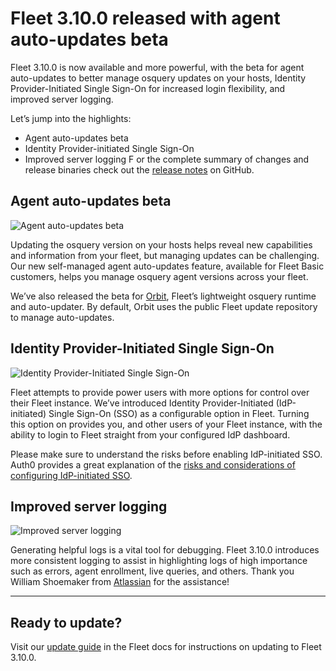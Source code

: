 # Fleet 3.10.0 released with agent auto-updates beta

Fleet 3.10.0 is now available and more powerful, with the beta for agent auto-updates to better manage osquery updates on your hosts, Identity Provider-Initiated Single Sign-On for increased login flexibility, and improved server logging.

Let’s jump into the highlights:

- Agent auto-updates beta
- Identity Provider-initiated Single Sign-On
- Improved server logging
F
or the complete summary of changes and release binaries check out the [release notes](https://github.com/fleetdm/fleet/releases/tag/3.10.0) on GitHub.


## Agent auto-updates beta

![Agent auto-updates beta](../website/assets/images/articles/fleet-3.10.0-1-600x337@2x.gif)

Updating the osquery version on your hosts helps reveal new capabilities and information from your fleet, but managing updates can be challenging. Our new self-managed agent auto-updates feature, available for Fleet Basic customers, helps you manage osquery agent versions across your fleet.

We’ve also released the beta for [Orbit](https://github.com/fleetdm/orbit), Fleet’s lightweight osquery runtime and auto-updater. By default, Orbit uses the public Fleet update repository to manage auto-updates.


## Identity Provider-Initiated Single Sign-On

![Identity Provider-Initiated Single Sign-On](../website/assets/images/articles/fleet-3.10.0-2-600x337@2x.gif)

Fleet attempts to provide power users with more options for control over their Fleet instance. We’ve introduced Identity Provider-Initiated (IdP-initiated) Single Sign-On (SSO) as a configurable option in Fleet. Turning this option on provides you, and other users of your Fleet instance, with the ability to login to Fleet straight from your configured IdP dashboard.

Please make sure to understand the risks before enabling IdP-initiated SSO. Auth0 provides a great explanation of the [risks and considerations of configuring IdP-initiated SSO](https://auth0.com/docs/protocols/saml-protocol/saml-configuration-options/identity-provider-initiated-single-sign-on#risks-of-using-an-identity-provider-initiated-sso-flow).


## Improved server logging

![Improved server logging](../website/assets/images/articles/fleet-3.10.0-3-600x337@2x.gif)

Generating helpful logs is a vital tool for debugging. Fleet 3.10.0 introduces more consistent logging to assist in highlighting logs of high importance such as errors, agent enrollment, live queries, and others. Thank you William Shoemaker from 
[Atlassian](https://medium.com/u/5aa6b9976187?source=post_page-----f4dd61be001d--------------------------------) for the assistance!

---

## Ready to update?

Visit our [update guide](https://fleetdm.com/docs/using-fleet/updating-fleet) in the Fleet docs for instructions on updating to Fleet 3.10.0.

<meta name="category" value="releases">
<meta name="authorFullName" value="Noah Talerman">
<meta name="authorGitHubUsername" value="noahtalerman">
<meta name="publishedOn" value="2021-04-01">
<meta name="articleTitle" value="Fleet 3.10.0 released with agent auto-updates beta">
<meta name="articleImageUrl" value="../website/assets/images/articles/fleet-3.10.0-cover-1600x900@2x.jpg">